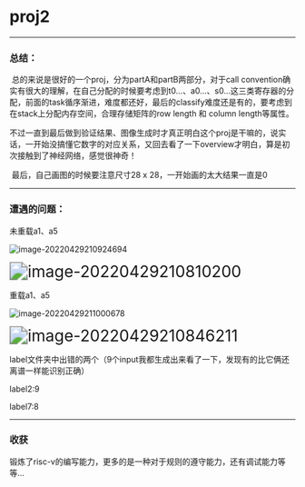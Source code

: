 # proj2 

------

### 总结：

​		总的来说是很好的一个proj，分为partA和partB两部分，对于call convention确实有很大的理解，在自己分配的时候要考虑到t0...、a0...、s0...这三类寄存器的分配，前面的task循序渐进，难度都还好，最后的classify难度还是有的，要考虑到在stack上分配内存空间，合理存储矩阵的row length 和 column length等属性。

​		不过一直到最后做到验证结果、图像生成时才真正明白这个proj是干嘛的，说实话，一开始没搞懂它数字的对应关系，又回去看了一下overview才明白，算是初次接触到了神经网络，感觉很神奇！

​		最后，自己画图的时候要注意尺寸28 x 28，一开始画的太大结果一直是0

------

### 遭遇的问题：

未重载a1、a5

![image-20220429210924694](C:\Users\Guosheng_W\AppData\Roaming\Typora\typora-user-images\image-20220429210924694.png)

<img src="C:\Users\Guosheng_W\AppData\Roaming\Typora\typora-user-images\image-20220429210810200.png" alt="image-20220429210810200" style="zoom: 200%;" />

重载a1、a5

![image-20220429211000678](C:\Users\Guosheng_W\AppData\Roaming\Typora\typora-user-images\image-20220429211000678.png)

<img src="C:\Users\Guosheng_W\AppData\Roaming\Typora\typora-user-images\image-20220429210846211.png" alt="image-20220429210846211" style="zoom: 200%;" />

label文件夹中出错的两个（9个input我都生成出来看了一下，发现有的比它俩还离谱一样能识别正确）

label2:9

label7:8

------

### 收获

​		锻炼了risc-v的编写能力，更多的是一种对于规则的遵守能力，还有调试能力等等...